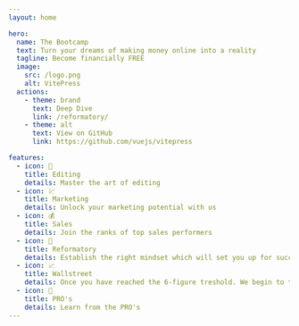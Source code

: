 ```yaml
---
layout: home

hero:
  name: The Bootcamp
  text: Turn your dreams of making money online into a reality
  tagline: Become financially FREE
  image:
    src: /logo.png
    alt: VitePress
  actions:
    - theme: brand
      text: Deep Dive
      link: /reformatory/
    - theme: alt
      text: View on GitHub
      link: https://github.com/vuejs/vitepress

features:
  - icon: 🎥
    title: Editing
    details: Master the art of editing
  - icon: 💹
    title: Marketing
    details: Unlock your marketing potential with us
  - icon: 💰
    title: Sales
    details: Join the ranks of top sales performers 
  - icon: 🧠
    title: Reformatory
    details: Establish the right mindset which will set you up for success
  - icon: 📈
    title: Wallstreet
    details: Once you have reached the 6-figure treshold. We begin to teach you strategies to multiply your profits
  - icon: 🔞
    title: PRO's
    details: Learn from the PRO's 
---
```

